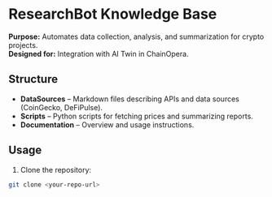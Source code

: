 # ResearchBot Knowledge Base

**Purpose:** Automates data collection, analysis, and summarization for crypto projects.  
**Designed for:** Integration with AI Twin in ChainOpera.

## Structure
- **DataSources** – Markdown files describing APIs and data sources (CoinGecko, DeFiPulse).  
- **Scripts** – Python scripts for fetching prices and summarizing reports.  
- **Documentation** – Overview and usage instructions.

## Usage
1. Clone the repository:
```bash
git clone <your-repo-url>
